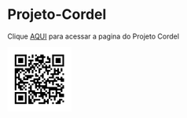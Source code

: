 # Projeto-Cordel
 
<p>Clique <a href="https://brunodubal.github.io/Projeto-Cordel/" target="_blank">AQUI</a> para acessar a pagina do Projeto Cordel</p>
<img src="imagens/frame.png" alt="QrCode" style="height: 130px">
